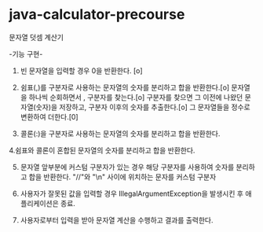# java-calculator-precourse
 문자열 덧셈 계산기

-기능 구현-

1. 빈 문자열을 입력할 경우 0을 반환한다. [o]

2. 쉼표(,)를 구분자로 사용하는 문자열의 숫자를 분리하고 합을 반환한다.[o]
    문자열을 하나씩 순회하면서 , 구분자를 찾는다.[o]
    구분자를 찾으면 그 이전에 나왔던 문자열(숫자)을 저장하고, 구분자 이후의 숫자를 추출한다.[o]
    그 문자열들을 정수로 변환하여 더한다.[0]

3. 콜론(:)을 구분자로 사용하는 문자열의 숫자를 분리하고 합을 반환한다.

4.쉼표와 콜론이 혼합된 문자열의 숫자를 분리하고 합을 반환한다.

5. 문자열 앞부분에 커스텀 구분자가 있는 경우 해당 구분자를 사용하여 숫자를 분리하고 합을 반환한다. "//"와 "\n" 사이에 위치하는 문자를 커스텀 구분자

6. 사용자가 잘못된 값을 입력할 경우 IllegalArgumentException을 발생시킨 후 애플리케이션은 종료.

7. 사용자로부터 입력을 받아 문자열 계산을 수행하고 결과를 출력한다.